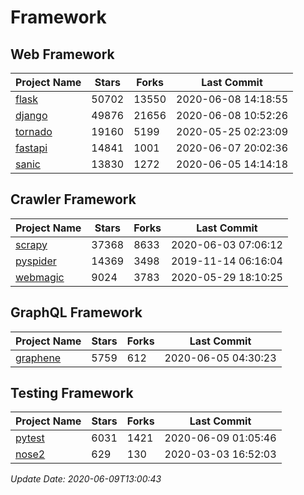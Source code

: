 # Framework

## Web Framework

| Project Name | Stars | Forks | Last Commit |
| ------------ | ----- | ----- | ----------- |
| [flask](https://github.com/pallets/flask) | 50702 | 13550 | 2020-06-08 14:18:55 |
| [django](https://github.com/django/django) | 49876 | 21656 | 2020-06-08 10:52:26 |
| [tornado](https://github.com/tornadoweb/tornado) | 19160 | 5199 | 2020-05-25 02:23:09 |
| [fastapi](https://github.com/tiangolo/fastapi) | 14841 | 1001 | 2020-06-07 20:02:36 |
| [sanic](https://github.com/huge-success/sanic) | 13830 | 1272 | 2020-06-05 14:14:18 |

## Crawler Framework

| Project Name | Stars | Forks | Last Commit |
| ------------ | ----- | ----- | ----------- |
| [scrapy](https://github.com/scrapy/scrapy) | 37368 | 8633 | 2020-06-03 07:06:12 |
| [pyspider](https://github.com/binux/pyspider) | 14369 | 3498 | 2019-11-14 06:16:04 |
| [webmagic](https://github.com/code4craft/webmagic) | 9024 | 3783 | 2020-05-29 18:10:25 |

## GraphQL Framework

| Project Name | Stars | Forks | Last Commit |
| ------------ | ----- | ----- | ----------- |
| [graphene](https://github.com/graphql-python/graphene) | 5759 | 612 | 2020-06-05 04:30:23 |

## Testing Framework

| Project Name | Stars | Forks | Last Commit |
| ------------ | ----- | ----- | ----------- |
| [pytest](https://github.com/pytest-dev/pytest) | 6031 | 1421 | 2020-06-09 01:05:46 |
| [nose2](https://github.com/nose-devs/nose2) | 629 | 130 | 2020-03-03 16:52:03 |

*Update Date: 2020-06-09T13:00:43*